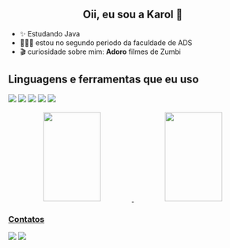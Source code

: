 <h2 align="center">Oii, eu sou a Karol 👋</h2>

- ✨ Estudando Java
- 👩🏽‍💻 estou no segundo periodo da faculdade de ADS
- 🎬 curiosidade sobre mim: <strong>Adoro</strong> filmes de Zumbi




## Linguagens e ferramentas que eu uso

<div> 
  <img src="https://img.shields.io/badge/HTML-239120?style=for-the-badge&logo=html5&logoColor=white">
  <img src="https://img.shields.io/badge/CSS3-1572B6?style=for-the-badge&logo=css3&logoColor=white">
  <img src="https://img.shields.io/badge/Java-ED8B00?style=for-the-badge&logo=java&logoColor=white" >
  <img src="https://img.shields.io/badge/MySQL-005C84?style=for-the-badge&logo=mysql&logoColor=white">
  <img src="https://img.shields.io/badge/Git-E34F26?style=for-the-badge&logo=git&logoColor=white">
 
</div>
  
<br>

<div align="center">
  <a href="https://github.com/Karolayne-silva">
  <img height="180em" width="48%" src="https://github-readme-stats.vercel.app/api?username=Karolayne-silva&show_icons=true&theme=ocean_dark&include_all_commits=true&count_private=true"/>
  <img height="180em" width="48%" src="https://github-readme-stats.vercel.app/api/top-langs/?username=Karolayne-silva&layout=compact&langs_count=7&theme=ocean_dark"/>
</div>

### Contatos
    
<a href="https://www.linkedin.com/in/karolayne-silva-a0a49a1a1/" target="_blank"><img src="https://img.shields.io/badge/-LinkedIn-%230077B5?style=for-the-badge&logo=linkedin&logoColor=white" target="_blank"></a>
<a href = "mailto:karolaynessantoscontato@gmail.com"><img src="https://img.shields.io/badge/-Gmail-%23333?style=for-the-badge&logo=gmail&logoColor=white" target="_blank"></a>

